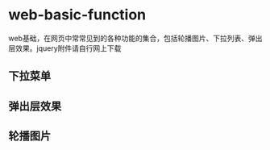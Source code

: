# web-basic-function
web基础，在网页中常常见到的各种功能的集合，包括轮播图片、下拉列表、弹出层效果。jquery附件请自行网上下载
## 下拉菜单
## 弹出层效果
## 轮播图片
